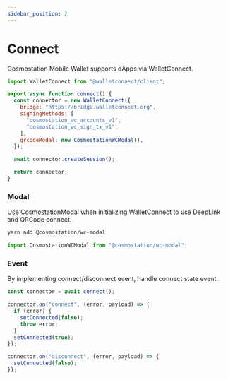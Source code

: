 ```yaml
---
sidebar_position: 2
---
```


# Connect

Cosmostation Mobile Wallet supports dApps via WalletConnect.

```js
import WalletConnect from "@walletconnect/client";

export async function connect() {
  const connector = new WalletConnect({
    bridge: "https://bridge.walletconnect.org",
    signingMethods: [
      "cosmostation_wc_accounts_v1",
      "cosmostation_wc_sign_tx_v1",
    ],
    qrcodeModal: new CosmostationWCModal(),
  });

  await connector.createSession();

  return connector;
}
```

### Modal

Use CosmostationModal when initializing WalletConnect to use DeepLink and QRCode connect.

```bash title="install"
yarn add @cosmostation/wc-modal
```

```js
import CosmostationWCModal from "@cosmostation/wc-modal";
```

### Event

By implementing connect/disconnect event, handle connect state event.

```js
const connector = await connect();

connector.on("connect", (error, payload) => {
  if (error) {
    setConnected(false);
    throw error;
  }
  setConnected(true);
});

connector.on("disconnect", (error, payload) => {
  setConnected(false);
});
```
